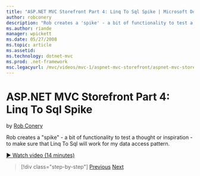 ```yaml
---
title: "ASP.NET MVC Storefront Part 4: Linq To Sql Spike | Microsoft Docs"
author: robconery
description: "Rob creates a 'spike' - a bit of functionality to test a thought or inspiration - to make sure that Linq To Sql will work for my data access pattern."
ms.author: riande
manager: wpickett
ms.date: 05/27/2008
ms.topic: article
ms.assetid: 
ms.technology: dotnet-mvc
ms.prod: .net-framework
msc.legacyurl: /mvc/videos/mvc-1/aspnet-mvc-storefront/aspnet-mvc-storefront-part-4-linq-to-sql-spike
---
```

ASP.NET MVC Storefront Part 4: Linq To Sql Spike
====================
by [Rob Conery](https://github.com/robconery)

Rob creates a "spike" - a bit of functionality to test a thought or inspiration - to make sure that Linq To Sql will work for my data access pattern.

[&#9654; Watch video (14 minutes)](https://channel9.msdn.com/Blogs/ASP-NET-Site-Videos/aspnet-mvc-storefront-part-4-linq-to-sql-spike)

>[!div class="step-by-step"] [Previous](aspnet-mvc-storefront-part-3-pipes-and-filters.md) [Next](aspnet-mvc-storefront-part-5-globalization.md)